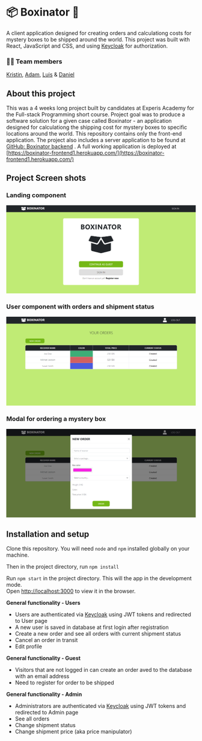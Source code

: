 # :package: Boxinator :postbox:

A client application designed for creating orders and calculationg costs for mystery boxes to be shipped around the world. This project was built with React, JavaScript and CSS, and using [Keycloak](https://www.keycloak.org/) for authorization.

### :woman_technologist: Team members

[Kristin](https://github.com/kikkipedia), [Adam](https://github.com/Adamjohansson123), [Luis](https://github.com/lfgn84) & [Daniel](https://github.com/Dandandumdum)

## About this project

This was a 4 weeks long project built by candidates at Experis Academy for the Full-stack Programming short course. Project goal was to produce a software solution for a given case called Boxinator - an application designed for calculationg the shipping cost for mystery boxes to specific locations around the world. This repository contains only the front-end application. The project also includes a server application to be found at [GitHub: Boxinator backend](https://github.com/kikkipedia/Boxinator-backend) . A full working application is deployed at [https://boxinator-frontend1.herokuapp.com/](https://boxinator-frontend1.herokuapp.com/)

## Project Screen shots

### Landing component
![image](/resources/Start.png)

### User component with orders and shipment status
![image](/resources/UserHome.png)

### Modal for ordering a mystery box
![image](/resources/UserOrderModal.png)

## Installation and setup

Clone this repository. You will need `node` and `npm` installed globally on your machine. 

Then in the project directory, run `npm install`

Run `npm start` in the project directory. This will the app in the development mode.\
Open [http://localhost:3000](http://localhost:3000) to view it in the browser.


**General functionality - Users**
- Users are authenticated via [Keycloak](https://www.keycloak.org/) using JWT tokens and redirected to User page
- A new user is saved in database at first login after registration
- Create a new order and see all orders with current shipment status
- Cancel an order in transit
- Edit profile

**General functionality - Guest**
- Visitors that are not logged in can create an order aved to the database with an email address
- Need to register for order to be shipped

**General functionality - Admin**
- Administrators are authenticated via [Keycloak](https://www.keycloak.org/) using JWT tokens and redirected to Admin page
- See all orders
- Change shipment status
- Change shipment price (aka price manipulator)

